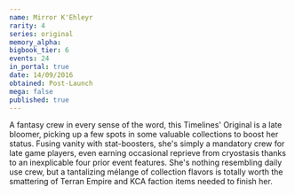 ```yaml
---
name: Mirror K'Ehleyr
rarity: 4
series: original
memory_alpha:
bigbook_tier: 6
events: 24
in_portal: true
date: 14/09/2016
obtained: Post-Launch
mega: false
published: true
---
```


A fantasy crew in every sense of the word, this Timelines' Original is a late bloomer, picking up a few spots in some valuable collections to boost her status. Fusing vanity with stat-boosters, she's simply a mandatory crew for late game players, even earning occasional reprieve from cryostasis thanks to an inexplicable four prior event features. She's nothing resembling daily use crew, but a tantalizing mélange of collection flavors is totally worth the smattering of Terran Empire and KCA faction items needed to finish her.
